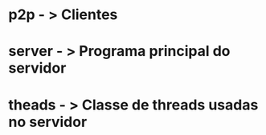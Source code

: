 # p2p -  > Clientes

# server - > Programa principal do servidor 

# theads - > Classe de threads usadas no servidor 
